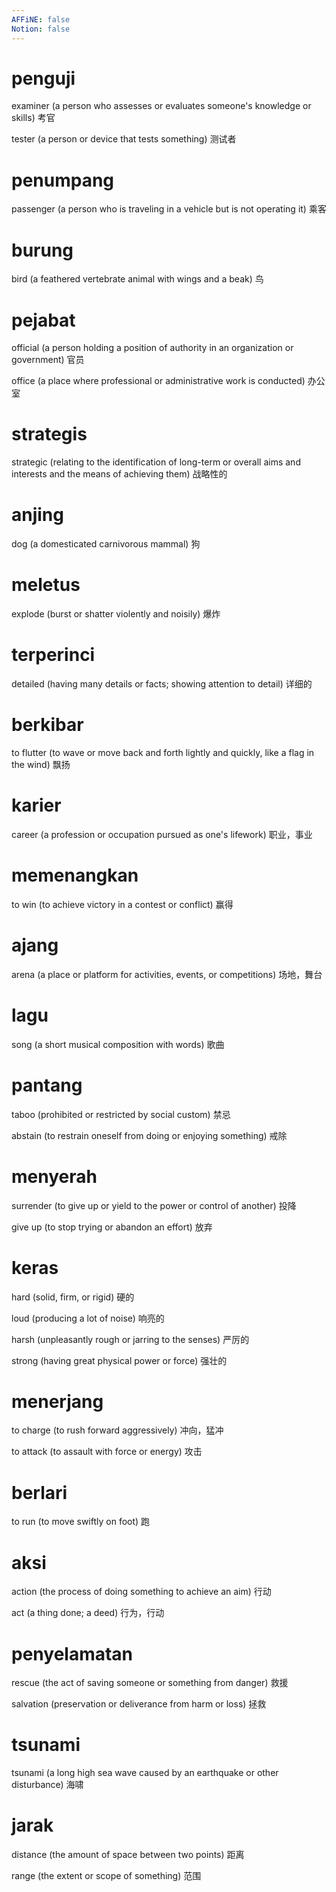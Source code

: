 ```yaml
---
AFFiNE: false
Notion: false
---
```


# penguji

examiner (a person who assesses or evaluates someone's knowledge or skills)
考官

tester (a person or device that tests something)
测试者

# penumpang

passenger (a person who is traveling in a vehicle but is not operating it)
乘客

# burung

bird (a feathered vertebrate animal with wings and a beak)
鸟

# pejabat

official (a person holding a position of authority in an organization or government)
官员

office (a place where professional or administrative work is conducted)
办公室

# strategis

strategic (relating to the identification of long-term or overall aims and interests and the means of achieving them)
战略性的

# anjing

dog (a domesticated carnivorous mammal)
狗

# meletus

explode (burst or shatter violently and noisily)
爆炸

# terperinci

detailed (having many details or facts; showing attention to detail)
详细的

# berkibar

to flutter (to wave or move back and forth lightly and quickly, like a flag in the wind)
飘扬

# karier

career (a profession or occupation pursued as one's lifework)
职业，事业

# memenangkan

to win (to achieve victory in a contest or conflict)
赢得

# ajang

arena (a place or platform for activities, events, or competitions)
场地，舞台

# lagu

song (a short musical composition with words)
歌曲

# pantang

taboo (prohibited or restricted by social custom)
禁忌

abstain (to restrain oneself from doing or enjoying something)
戒除

# menyerah

surrender (to give up or yield to the power or control of another)
投降

give up (to stop trying or abandon an effort)
放弃

# keras

hard (solid, firm, or rigid)
硬的

loud (producing a lot of noise)
响亮的

harsh (unpleasantly rough or jarring to the senses)
严厉的

strong (having great physical power or force)
强壮的

# menerjang

to charge (to rush forward aggressively)
冲向，猛冲

to attack (to assault with force or energy)
攻击

# berlari

to run (to move swiftly on foot)
跑

# aksi

action (the process of doing something to achieve an aim)
行动

act (a thing done; a deed)
行为，行动

# penyelamatan

rescue (the act of saving someone or something from danger)
救援

salvation (preservation or deliverance from harm or loss)
拯救

# tsunami

tsunami (a long high sea wave caused by an earthquake or other disturbance)
海啸

# jarak

distance (the amount of space between two points)
距离

range (the extent or scope of something)
范围
